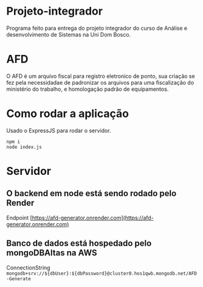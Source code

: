 # Projeto-integrador


Programa feito para entrega do projeto integrador do curso de Análise e desenvolvimento de Sistemas na Uni Dom Bosco.

# AFD

O AFD é um arquivo fiscal para registro eletronico de ponto, sua criação se fez pela necessidadae de padronizar os arquivos para uma fiscalização do ministério do trabalho, e homologação padrão de equipamentos.

# Como rodar a aplicação

Usado o ExpressJS para rodar o servidor.

```
npm i
node index.js

``` 

# Servidor

## O backend em node está sendo rodado pelo Render

Endpoint
[https://afd-generator.onrender.com](https://afd-generator.onrender.com)

## Banco de dados está hospedado pelo mongoDBAltas na AWS

ConnectionString
`mongodb+srv://${dbUser}:${dbPassword}@cluster0.hos1qwb.mongodb.net/AFD-Generate`